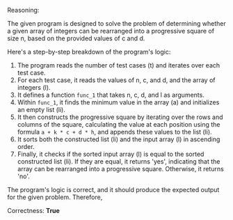 Reasoning:

The given program is designed to solve the problem of determining whether a given array of integers can be rearranged into a progressive square of size n, based on the provided values of c and d.

Here's a step-by-step breakdown of the program's logic:

1. The program reads the number of test cases (t) and iterates over each test case.
2. For each test case, it reads the values of n, c, and d, and the array of integers (l).
3. It defines a function `func_1` that takes n, c, d, and l as arguments.
4. Within `func_1`, it finds the minimum value in the array (a) and initializes an empty list (li).
5. It then constructs the progressive square by iterating over the rows and columns of the square, calculating the value at each position using the formula `a + k * c + d * h`, and appends these values to the list (li).
6. It sorts both the constructed list (li) and the input array (l) in ascending order.
7. Finally, it checks if the sorted input array (l) is equal to the sorted constructed list (li). If they are equal, it returns 'yes', indicating that the array can be rearranged into a progressive square. Otherwise, it returns 'no'.

The program's logic is correct, and it should produce the expected output for the given problem. Therefore,

Correctness: **True**